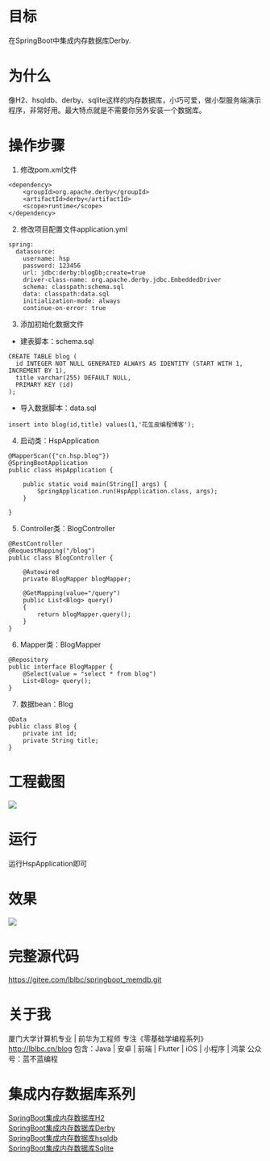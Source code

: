 # 目标
在SpringBoot中集成内存数据库Derby.
# 为什么
像H2、hsqldb、derby、sqlite这样的内存数据库，小巧可爱，做小型服务端演示程序，非常好用。最大特点就是不需要你另外安装一个数据库。
# 操作步骤
1. 修改pom.xml文件
```
<dependency>
	<groupId>org.apache.derby</groupId>
	<artifactId>derby</artifactId>
	<scope>runtime</scope>
</dependency>
```
2. 修改项目配置文件application.yml
```
spring:
  datasource:
    username: hsp
    password: 123456
    url: jdbc:derby:blogDb;create=true
    driver-class-name: org.apache.derby.jdbc.EmbeddedDriver
    schema: classpath:schema.sql
    data: classpath:data.sql
    initialization-mode: always
    continue-on-error: true
```
3. 添加初始化数据文件
- 建表脚本：schema.sql
```
CREATE TABLE blog (
  id INTEGER NOT NULL GENERATED ALWAYS AS IDENTITY (START WITH 1, INCREMENT BY 1),
  title varchar(255) DEFAULT NULL,
  PRIMARY KEY (id)
);
```
- 导入数据脚本：data.sql
```
insert into blog(id,title) values(1,'花生皮编程博客');
```
4. 启动类：HspApplication
```
@MapperScan({"cn.hsp.blog"})
@SpringBootApplication
public class HspApplication {

	public static void main(String[] args) {
		SpringApplication.run(HspApplication.class, args);
	}

}
```
5. Controller类：BlogController
```
@RestController
@RequestMapping("/blog")
public class BlogController {

    @Autowired
    private BlogMapper blogMapper;

    @GetMapping(value="/query")
    public List<Blog> query()
    {
        return blogMapper.query();
    }
}
```
6. Mapper类：BlogMapper
```
@Repository
public interface BlogMapper {
    @Select(value = "select * from blog")
    List<Blog> query();
}
```
7. 数据bean：Blog
```
@Data
public class Blog {
    private int id;
    private String title;
}
```
# 工程截图
![](https://img-blog.csdnimg.cn/img_convert/14afb0c51e5c2460b491bdbdc1f09449.png)
# 运行
运行HspApplication即可
# 效果
![](https://img-blog.csdnimg.cn/img_convert/2e0aca90e97ac33f55bc02f2f78a9c15.png)


# 完整源代码
https://gitee.com/lblbc/springboot_memdb.git

# 关于我
厦门大学计算机专业 | 前华为工程师
专注《零基础学编程系列》  http://lblbc.cn/blog
包含：Java | 安卓 | 前端 | Flutter | iOS | 小程序 | 鸿蒙
公众号：蓝不蓝编程

# 集成内存数据库系列
 [SpringBoot集成内存数据库H2](https://cxyxy.blog.csdn.net/article/details/120148641)  
 [SpringBoot集成内存数据库Derby](https://cxyxy.blog.csdn.net/article/details/120148643)  
 [SpringBoot集成内存数据库hsqldb](https://cxyxy.blog.csdn.net/article/details/120148646)  
 [SpringBoot集成内存数据库Sqlite](https://cxyxy.blog.csdn.net/article/details/120148647)